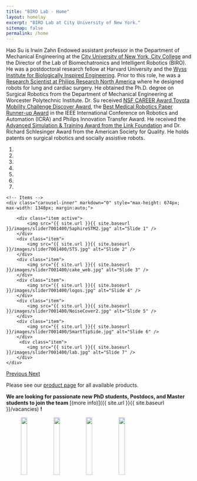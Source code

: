 ```yaml
---
title: "BIRO Lab - Home"
layout: homelay
excerpt: "BIRO Lab at City University of New York."
sitemap: false
permalink: /home
---
```


Hao Su is Irwin Zahn Endowed assistant professor in the Department of Mechanical Engineering at the [City University of New York, City College](http://www.ccny.cuny/) and the Director of the Lab of Biomechatronics and Intelligent Robotics (BIRO). He was a postdoctoral research fellow at Harvard University and the [Wyss Institute for Biologically Inspired Engineering](http://wyss.harvard.edu/). Prior to this role, he was a [Research Scientist at Philips Research North America](https://www.philips.com/a-w/research/locations/cambridge-north-america.html) where he designed robots for lung and cardiac surgery. He obtained the Ph.D. degree on Surgical Robotics from the Department of Mechanical Engineering at Worcester Polytechnic Institute. Dr. Su received [NSF CAREER Award](https://haosu-robotics.github.io/%3Ca),[Toyota Mobility Challenge Discover Award](https://mobilityunlimited.org/), the [Best Medical Robotics Paper Runner-up Award](https://haosu-robotics.github.io/img/bestPaper.pdf) in the IEEE International Conference on Robotics and Automation (ICRA) and Philips Innovation Transfer Award. He received the [Advanced Simulation & Training Award from the Link Foundation](https://www.binghamton.edu/link-foundation/newsltr/2012/sim.html) and Dr. Richard Schlesinger Award from the American Society for Quality. He holds patents on surgical robotics and socially assistive robots.


<div markdown="0" id="carousel" class="carousel slide" data-ride="carousel" data-interval="5000" data-pause="hover" >
    <!-- Menu -->
    <ol class="carousel-indicators">
        <li data-target="#carousel" data-slide-to="0" class="active"></li>
        <li data-target="#carousel" data-slide-to="1"></li>
        <li data-target="#carousel" data-slide-to="2"></li>
        <li data-target="#carousel" data-slide-to="3"></li>
        <li data-target="#carousel" data-slide-to="4"></li>
        <li data-target="#carousel" data-slide-to="5"></li>
        <li data-target="#carousel" data-slide-to="6"></li>
    </ol>

    <!-- Items -->
    <div class="carousel-inner" markdown="0" style="max-height: 674px; max-width: 1348px; margin:auto;">

        <div class="item active">
            <img src="{{ site.url }}{{ site.baseurl }}/images/slider7001400/SaphireSTM2.jpg" alt="Slide 1" />
        </div>
        <div class="item">
            <img src="{{ site.url }}{{ site.baseurl }}/images/slider7001400/STS.jpg" alt="Slide 2" />
        </div>
        <div class="item">
            <img src="{{ site.url }}{{ site.baseurl }}/images/slider7001400/cake_web.jpg" alt="Slide 3" />
        </div>
        <div class="item">
            <img src="{{ site.url }}{{ site.baseurl }}/images/slider7001400/logos.jpg" alt="Slide 4" />
        </div>
        <div class="item">
            <img src="{{ site.url }}{{ site.baseurl }}/images/slider7001400/NoiseCover2.jpg" alt="Slide 5" />
        </div>
        <div class="item">
            <img src="{{ site.url }}{{ site.baseurl }}/images/slider7001400/SmartTipSide.jpg" alt="Slide 6" />
        </div>       
         <div class="item">
            <img src="{{ site.url }}{{ site.baseurl }}/images/slider7001400/lab.jpg" alt="Slide 7" />
        </div>
    </div>

  <a class="left carousel-control" href="#carousel" role="button" data-slide="prev">
    <span class="glyphicon glyphicon-chevron-left" aria-hidden="true"></span>
    <span class="sr-only">Previous</span>
  </a>
  <a class="right carousel-control" href="#carousel" role="button" data-slide="next">
    <span class="glyphicon glyphicon-chevron-right" aria-hidden="true"></span>
    <span class="sr-only">Next</span>
  </a>
</div>




Please see our [product page](products) for all available products.



 **We are  looking for passionate new PhD students, Postdocs, and Master students to join the team** [(more info)]({{ site.url }}{{ site.baseurl }}/vacancies) **!**



<figure class="fourth">
  <img class="home_logo" src="{{ site.url }}{{ site.baseurl }}/images/logopic/Logo_NSF.jpg" style="width: 20%">
  <img class="home_logo" src="{{ site.url }}{{ site.baseurl }}/images/logopic/Logo_NIH.jpg" style="width: 20%">
  <img class="home_logo" src="{{ site.url }}{{ site.baseurl }}/images/logopic/Logo_ACL.jpg" style="width: 20%">
  <img class="home_logo" src="{{ site.url }}{{ site.baseurl }}/images/logopic/Logo_Toyota.jpg" style="width: 20%">
</figure>
